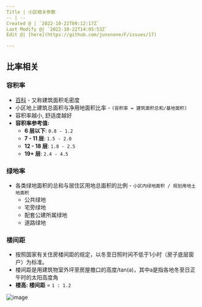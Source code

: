 ```yaml
---
Title | 小区相关参数
-- | --
Created @ | `2022-10-22T09:12:17Z`
Last Modify @| `2022-10-22T14:05:53Z`
Edit @| [here](https://github.com/junxnone/F/issues/17)

---
```

## 比率相关

### 容积率


- [百科](https://baike.baidu.com/item/%E5%AE%B9%E7%A7%AF%E7%8E%87/1397682) - 又称建筑面积毛密度
- 小区地上建筑总面积与净用地面积比率 - `(容积率 = 建筑面积总和/基地面积)`
- 容积率越小, 舒适度越好
- **容积率参考值:**
  - **6 层以下**: `0.8 - 1.2`
  - **7 - 11 层**: `1.5 - 2.0`
  - **12 - 18 层**: `1.8 - 2.5`
  - **19+ 层**: `2.4 - 4.5`

### 绿地率

- 各类绿地面积的总和与居住区用地总面积的比例 - `小区内绿地面积 / 规划用地土地面积`
  - 公共绿地
  - 宅旁绿地
  - 配套公建所属绿地
  - 道路绿地

### 楼间距

- 按照国家有关住房楼间距的规定，以冬至日照时间不低于1小时（房子底层窗户）为标准。
- 楼间距是用建筑物室外坪至房屋檐口的高度/tan(a)，其中a是指各地冬至日正午时的太阳高度角
- **楼高: 楼间距** = `1 : 1.2`


![image](https://user-images.githubusercontent.com/2216970/197342893-8fa722f0-2c11-4a90-886c-f4afdc361326.png)


